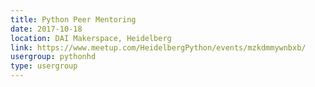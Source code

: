 ```yaml
---
title: Python Peer Mentoring
date: 2017-10-18
location: DAI Makerspace, Heidelberg
link: https://www.meetup.com/HeidelbergPython/events/mzkdmmywnbxb/
usergroup: pythonhd
type: usergroup
---
```

